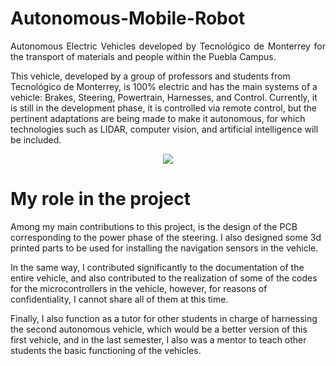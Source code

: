 # Autonomous-Mobile-Robot

<p align="justify">
Autonomous Electric Vehicles developed by Tecnológico de Monterrey for the transport of materials and people within the Puebla Campus.

This vehicle, developed by a group of professors and students from Tecnológico de Monterrey, is 100% electric and has the main systems of a vehicle: Brakes, Steering, Powertrain, Harnesses, and Control. Currently, it is still in the development phase, it is controlled via remote control, but the pertinent adaptations are being made to make it autonomous, for which technologies such as LIDAR, computer vision, and artificial intelligence will be included.
</p>
<p align="center">
<img src="https://github.com/alejandro3141592/Autonomous-Mobile-Robot/assets/132953325/a00d6da0-471b-4054-9479-391e022d267f"/>
</p>


# My role in the project
Among my main contributions to this project, is the design of the PCB corresponding to the power phase of the steering. I also designed some 3d printed parts to be used for installing the navigation sensors in the vehicle.

In the same way, I contributed significantly to the documentation of the entire vehicle, and also contributed to the realization of some of the codes for the microcontrollers in the vehicle, however, for reasons of confidentiality, I cannot share all of them at this time.

Finally, I also function as a tutor for other students in charge of harnessing the second autonomous vehicle, which would be a better version of this first vehicle, and in the last semester, I also was a mentor to teach other students the basic functioning of the vehicles.
